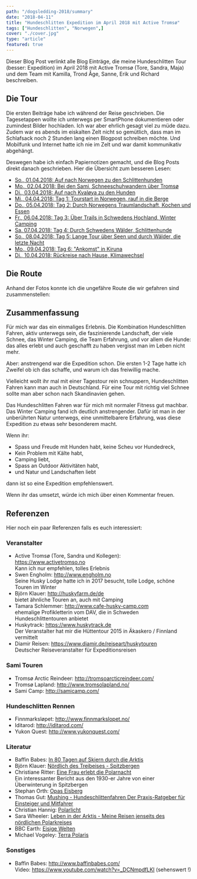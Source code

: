 ```yaml
---
path: "/dogsledding-2018/summary"
date: "2018-04-11"
title: "Hundeschlitten Expedition im April 2018 mit Active Tromsø"
tags: ["Hundeschlitten", "Norwegen",]
cover: "./cover.jpg"
type: "article"
featured: true
---
```


Dieser Blog Post verlinkt alle Blog Einträge, die meine Hundeschlitten Tour (besser: Expedition) im April 2018 mit Active Tromsø (Tore, Sandra, Maja) und dem Team mit Kamilla, Trond Åge, Sanne, Erik und Richard beschreiben.

## Die Tour

Die ersten Beiträge habe ich während der Reise geschrieben. Die Tagesetappen wollte ich unterwegs per SmartPhone dokumentieren oder zumindest Bilder hochladen. Ich war aber ehrlich gesagt viel zu müde dazu. Zudem war es abends im eiskalten Zelt nicht so gemütlich, dass man im Schlafsack noch 2 Stunden lang einen Blogpost schreiben möchte. Und Mobilfunk und Internet hatte ich nie im Zelt und war damit kommunikativ abgehängt.

Deswegen habe ich einfach Papiernotizen gemacht, und die Blog Posts direkt danach geschrieben. Hier die Übersicht zum besseren Lesen:

* [So., 01.04.2018: Auf nach Norwegen zu den Schlittenhunden](/dogsledding-2018/day-01)
* [Mo., 02.04.2018: Bei den Sami, Schneeschuhwandern über Tromsø](/dogsledding-2018/day-02)
* [Di., 03.04.2018: Auf nach Kvaløya zu den Hunden](/dogsledding-2018/day-03)
* [Mi., 04.04.2018: Tag 1: Tourstart in Norwegen, rauf in die Berge](/dogsledding-2018/day-04)
* [Do., 05.04.2018: Tag 2: Durch Norwegens Traumlandschaft, Kochen und Essen](/dogsledding-2018/day-05)
* [Fr., 06.04.2018: Tag 3: Über Trails in Schwedens Hochland, Winter Camping](/dogsledding-2018/day-06)
* [Sa. 07.04.2018: Tag 4: Durch Schwedens Wälder, Schlittenhunde](/dogsledding-2018/day-07)
* [So., 08.04.2018: Tag 5: Lange Tour über Seen und durch Wälder, die letzte Nacht](/dogsledding-2018/day-08)
* [Mo., 09.04.2018: Tag 6: "Ankomst" in Kiruna](/dogsledding-2018/day-09)
* [Di., 10.04.2018: Rückreise nach Hause, Klimawechsel](/dogsledding-2018/day-10)

## Die Route

Anhand der Fotos konnte ich die ungefähre Route die wir gefahren sind zusammenstellen:

<rehype-image src="2018-04-11_Route.png"></rehype-image>

## Zusammenfassung

Für mich war das ein einmaliges Erlebnis. Die Kombination Hundeschlitten Fahren, aktiv unterwegs sein, die faszinierende Landschaft, der viele Schnee, das Winter Camping, die Team Erfahrung, und vor allem die Hunde: das alles erlebt und auch geschafft zu haben vergisst man im Leben nicht mehr.

Aber: anstrengend war die Expedition schon. Die ersten 1-2 Tage hatte ich Zweifel ob ich das schaffe, und warum ich das freiwillig mache.

Vielleicht wollt ihr mal mit einer Tagestour rein schnuppern, Hundeschlitten Fahren kann man auch in Deutschland. Für eine Tour mit richtig viel Schnee sollte man aber schon nach Skandinavien gehen.

Das Hundeschlitten Fahren war für mich mit normaler Fitness gut machbar. Das Winter Camping fand ich deutlich anstrengender. Dafür ist man in der unberührten Natur unterwegs, eine unmittelbarere Erfahrung, was diese Expedition zu etwas sehr besonderem macht.

Wenn ihr:
* Spass und Freude mit Hunden habt, keine Scheu vor Hundedreck,
* Kein Problem mit Kälte habt,
* Camping liebt,
* Spass an Outdoor Aktivitäten habt,
* und Natur und Landschaften liebt

dann ist so eine Expedition empfehlenswert.

<tip title="Selber auf Tour gehen">
Wenn ihr das umsetzt, würde ich mich über einen Kommentar freuen.
</tip>

## Referenzen

Hier noch ein paar Referenzen falls es euch interessiert:

### Veranstalter

* Active Tromsø (Tore, Sandra und Kollegen): https://www.activetromso.no<br />Kann ich nur empfehlen, tolles Erlebnis 
* Swen Engholm: http://www.engholm.no<br />Seine Husky Lodge hatte ich in 2017 besucht, tolle Lodge, schöne Touren im Winter
* Björn Klauer: http://huskyfarm.de/de<br />bietet ähnliche Touren an, auch mit Camping
* Tamara Schlemmer: http://www.cafe-husky-camp.com<br />ehemalige Profikletterin vom DAV, die in Schweden Hundeschlittentouren anbietet
* Huskytrack: https://www.huskytrack.de<br />Der Veranstalter hat mir die Hüttentour 2015 in Äkaskero / Finnland vermittelt
* Diamir Reisen: https://www.diamir.de/reiseart/huskytouren<br />Deutscher Reiseveranstalter für Expeditionsreisen

### Sami Touren

* Tromsø Arctic Reindeer: http://tromsoarcticreindeer.com/
* Tromsø Lapland: http://www.tromsolapland.no/
* Sami Camp: http://samicamp.com/

### Hundeschlitten Rennen

* Finnmarksløpet: http://www.finnmarkslopet.no/
* Iditarod: http://iditarod.com/
* Yukon Quest: http://www.yukonquest.com/

### Literatur

* Baffin Babes: [In 80 Tagen auf Skiern durch die Arktis](https://www.amazon.de/Baffin-Babes-Tagen-Skiern-Arktis/dp/3492404626/ref=sr_1_1?ie=UTF8&qid=1523815102&sr=8-1&keywords=baffin+babes)
* Björn Klauer: [Nördlich des Treibeises - Spitzbergen](https://www.amazon.de/N%C3%B6rdlich-Treibeises-Spitzbergen-verschollenen-Schr%C3%B6der-Stranz/dp/3863866452/ref=sr_1_5?s=books&ie=UTF8&qid=1523815544&sr=1-5&keywords=bj%C3%B6rn+klauer)
* Christiane Ritter: [Eine Frau erlebt die Polarnacht](https://www.amazon.de/Eine-Frau-erlebt-die-Polarnacht/dp/3548377319/ref=sr_1_1?s=books&ie=UTF8&qid=1523815500&sr=1-1&keywords=christiane+ritter)<br />Ein interessanter Bericht aus den 1930-er Jahre von einer Überwinterung in Spitzbergen
* Stephan Orth: [Opas Eisberg](http://www.stephan-orth.de/opas-eisberg.html)
* Thomas Gut: [Mushing - Hundeschlittenfahren Der Praxis-Ratgeber für Einsteiger und Mitfahrer](https://www.amazon.de/Reise-Know-How-Mushing-Hundeschlittenfahren-Praxis-Ratgeber/dp/3831727325/ref=sr_1_1?ie=UTF8&qid=1523814393&sr=8-1&keywords=Musher+buch)
* Christian Hannig: [Polarlicht](https://www.amazon.de/Polarlicht-Christian-Hannig/dp/3894050861/ref=sr_1_1?s=books&ie=UTF8&qid=1523815391&sr=1-1&keywords=hannig+polarlicht) 
* Sara Wheeler: [Leben in der Arktis - Meine Reisen jenseits des nördlichen Polarkreises](https://www.amazon.de/Leben-Arktis-jenseits-n%C3%B6rdlichen-Polarkreises/dp/3492404510/ref=sr_1_2?ie=UTF8&qid=1523815443&sr=8-2&keywords=sara+wheeler)
* BBC Earth: [Eisige Welten](https://www.amazon.de/Frozen-Planet-Eisige-Alastair-Fothergill/dp/3894059311/ref=sr_1_1?s=books&ie=UTF8&qid=1523815632&sr=1-1&keywords=frozen+planet)
* Michael Vogeley: [Terra Polaris](https://www.amazon.de/Terra-Polaris-Trekking-Highlights-Antarktis-Trekkingrouten/dp/3763370595/ref=sr_1_1?s=books&ie=UTF8&qid=1523815676&sr=1-1&keywords=terra+polaris)

### Sonstiges

* Baffin Babes: http://www.baffinbabes.com/<br >Video: https://www.youtube.com/watch?v=_DCNmpdfLKI (sehenswert !)
